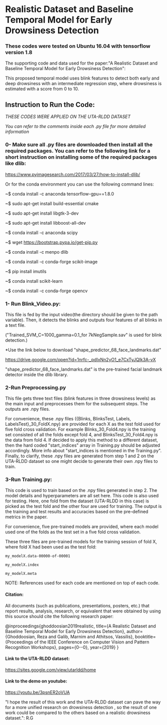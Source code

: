 #  Realistic Dataset and Baseline Temporal Model for Early Drowsiness Detection





### These codes were tested on Ubuntu 16.04 with tensorflow version 1.8

The supporting code and data used for the paper:"A Realistic Dataset and Baseline Temporal Model for Early Drowsiness Detection":

This proposed temporal model uses blink features to detect both early and deep drowsiness with an intermediate regression step, where drowsiness is estimated with a score from 0 to 10. 

## Instruction to Run the Code:
*THESE CODES WERE APPLIED ON THE UTA-RLDD DATASET*

*You can refer to the comments inside each .py file for more detailed information*

### 0- Make sure all .py files are downloaded then install all the required packages. You can refer to the following link for a short instruction on installing some of the required packages like dlib:
https://www.pyimagesearch.com/2017/03/27/how-to-install-dlib/

Or for the conda environment you can use the following command lines:

~$ conda install -c anaconda tensorflow-gpu==1.8.0 

~$ sudo apt-get install build-essential cmake

~$ sudo apt-get install libgtk-3-dev

~$ sudo apt-get install libboost-all-dev

~$ conda install -c anaconda scipy

~$ wget https://bootstrap.pypa.io/get-pip.py

~$ conda install -c menpo dlib

~$ conda install -c conda-forge scikit-image

~$ pip install imutils

~$ conda install scikit-learn

~$ conda install -c conda-forge opencv

	
### 1- Run Blink_Video.py:

  This file is fed by the input video(the directory should be given to the path variable). Then, it detects the blinks and outputs four features of all blinks in a text file.
  
  ("Trained_SVM_C=1000_gamma=0.1_for 7kNegSample.sav" is used for blink detection.)
  
  *Use the link below to download "shape_predictor_68_face_landmarks.dat"
  
  https://drive.google.com/open?id=1nrfc-_pdIxNn2yO1_e7CxTyJQIk3A-vX
  
  "shape_predictor_68_face_landmarks.dat" is the pre-trained facial landmark detector inside the dlib library.

### 2-Run Preprocessing.py

  This file gets three text files (blink features in three drowsiness levels) as the main input and preprocesses them for the subsequent steps. The outputs are .npy files.
  
  For convenience, these .npy files ({Blinks, BlinksTest, Labels, LabelsTest}_30_FoldX.npy) are provided for each X as the test fold used for five fold cross validation. For example Blinks_30_Fold4.npy is the training set consisted of all the folds except fold 4, and  BlinksTest_30_Fold4.npy is the data from fold 4. If decided to apply this method to a different dataset, then the hard coded "start_indices" array in Training.py should be adjusted accordingly. More info about "start_indices is mentioned in the Training.py". Finally, to clarify, these .npy files are generated from step 1 and 2 on the UTA-RLDD dataset so one might decide to generate their own   .npy files to train. 

### 3-Run Training.py:

  This code is used to train based on the .npy files generated in step 2. The model details and hyperparameters are all set here. This code is also used for testing. Here, one fold from the dataset (UTA-RLDD in this case) is picked as the test fold and the other four are used for training. The output is the training and test results and accuracies based on the pre-defined metrics in the paper.
 
 
  For convenience, five pre-trained models are provided, where each model used one of the folds as the test set in a five fold cross validation.
  
  These three files are pre-trained models for the training session of fold X, where fold X had been used as the test fold:
  
    my_modelX.data-00000-of-00001
    
    my_modelX.index
    
    my_modelX.meta
  
  
  
NOTE: References used for each code are mentioned on top of each code.

#### Citation:
All documents (such as publications, presentations, posters, etc.) that report results, analysis, research, or equivalent that were obtained by using this source should cite the following research paper:

@inproceedings{ghoddoosian2019realistic,
  title={A Realistic Dataset and Baseline Temporal Model for Early Drowsiness Detection},
  author={Ghoddoosian, Reza and Galib, Marnim and Athitsos, Vassilis},
  booktitle={Proceedings of the IEEE Conference on Computer Vision and Pattern Recognition Workshops},
  pages={0--0},
  year={2019}
}

#### Link to the UTA-RLDD dataset:

https://sites.google.com/view/utarldd/home

#### Link to the demo on youtube:
https://youtu.be/3psnER2oVUA

"I hope the result of this work and the UTA-RLDD dataset can pave the way for a more unified research on drowsiness detection , so the result of one work could be compared to the others based on a realistic drowsiness dataset.": R.G
